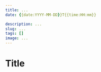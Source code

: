 ```yaml
---
title: ...
date: {{date:YYYY-MM-DD}}T{{time:HH:mm}}

description: ...
slug: ...
tags: []
image: ...
---
```

# Title


<!-- truncate -->